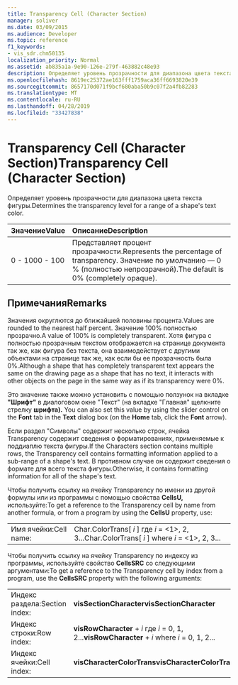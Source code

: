 ```yaml
---
title: Transparency Cell (Character Section)
manager: soliver
ms.date: 03/09/2015
ms.audience: Developer
ms.topic: reference
f1_keywords:
- vis_sdr.chm50135
localization_priority: Normal
ms.assetid: ab835a1a-9e90-126e-279f-463882c48e93
description: Определяет уровень прозрачности для диапазона цвета текста фигуры.
ms.openlocfilehash: 8619ec25372ae163fff1759aca36ff6693820e39
ms.sourcegitcommit: 8657170d071f9bcf680aba50b9c07f2a4fb82283
ms.translationtype: MT
ms.contentlocale: ru-RU
ms.lasthandoff: 04/28/2019
ms.locfileid: "33427838"
---
```

# <a name="transparency-cell-character-section"></a><span data-ttu-id="23bdd-103">Transparency Cell (Character Section)</span><span class="sxs-lookup"><span data-stu-id="23bdd-103">Transparency Cell (Character Section)</span></span>

<span data-ttu-id="23bdd-104">Определяет уровень прозрачности для диапазона цвета текста фигуры.</span><span class="sxs-lookup"><span data-stu-id="23bdd-104">Determines the transparency level for a range of a shape's text color.</span></span>
  
|<span data-ttu-id="23bdd-105">**Значение**</span><span class="sxs-lookup"><span data-stu-id="23bdd-105">**Value**</span></span>|<span data-ttu-id="23bdd-106">**Описание**</span><span class="sxs-lookup"><span data-stu-id="23bdd-106">**Description**</span></span>|
|:-----|:-----|
|<span data-ttu-id="23bdd-107">0 - 100</span><span class="sxs-lookup"><span data-stu-id="23bdd-107">0 - 100</span></span>  <br/> |<span data-ttu-id="23bdd-108">Представляет процент прозрачности.</span><span class="sxs-lookup"><span data-stu-id="23bdd-108">Represents the percentage of transparency.</span></span> <span data-ttu-id="23bdd-109">Значение по умолчанию — 0 % (полностью непрозрачной).</span><span class="sxs-lookup"><span data-stu-id="23bdd-109">The default is 0% (completely opaque).</span></span>  <br/> |
   
## <a name="remarks"></a><span data-ttu-id="23bdd-110">Примечания</span><span class="sxs-lookup"><span data-stu-id="23bdd-110">Remarks</span></span>

<span data-ttu-id="23bdd-111">Значения округлются до ближайшей половины процента.</span><span class="sxs-lookup"><span data-stu-id="23bdd-111">Values are rounded to the nearest half percent.</span></span> <span data-ttu-id="23bdd-112">Значение 100% полностью прозрачно.</span><span class="sxs-lookup"><span data-stu-id="23bdd-112">A value of 100% is completely transparent.</span></span> <span data-ttu-id="23bdd-113">Хотя фигура с полностью прозрачным текстом отображается на странице документа так же, как фигура без текста, она взаимодействует с другими объектами на странице так же, как если бы ее прозрачность была 0%.</span><span class="sxs-lookup"><span data-stu-id="23bdd-113">Although a shape that has completely transparent text appears the same on the drawing page as a shape that has no text, it interacts with other objects on the page in the same way as if its transparency were 0%.</span></span>
  
<span data-ttu-id="23bdd-114">Это значение также можно установить с помощью ползунок  на вкладке **"Шрифт"** в диалоговом окне "Текст" (на вкладке "Главная" щелкните стрелку **шрифта).** </span><span class="sxs-lookup"><span data-stu-id="23bdd-114">You can also set this value by using the slider control on the **Font** tab in the **Text** dialog box (on the **Home** tab, click the **Font** arrow).</span></span> 
  
<span data-ttu-id="23bdd-115">Если раздел "Символы" содержит несколько строк, ячейка Transparency содержит сведения о форматированиях, применяемые к поддиаплю текста фигуры.</span><span class="sxs-lookup"><span data-stu-id="23bdd-115">If the Characters section contains multiple rows, the Transparency cell contains formatting information applied to a sub-range of a shape's text.</span></span> <span data-ttu-id="23bdd-116">В противном случае он содержит сведения о формате для всего текста фигуры.</span><span class="sxs-lookup"><span data-stu-id="23bdd-116">Otherwise, it contains formatting information for all of the shape's text.</span></span>
  
<span data-ttu-id="23bdd-117">Чтобы получить ссылку на ячейку Transparency по имени из другой формулы или из программы с помощью свойства **CellsU,** используйте:</span><span class="sxs-lookup"><span data-stu-id="23bdd-117">To get a reference to the Transparency cell by name from another formula, or from a program by using the **CellsU** property, use:</span></span> 
  
|||
|:-----|:-----|
|<span data-ttu-id="23bdd-118">Имя ячейки:</span><span class="sxs-lookup"><span data-stu-id="23bdd-118">Cell name:</span></span>  <br/> |<span data-ttu-id="23bdd-119">Char.ColorTrans[ *i*  ] где  *i*  = <1>, 2, 3...</span><span class="sxs-lookup"><span data-stu-id="23bdd-119">Char.ColorTrans[ *i*  ] where  *i*  = <1>, 2, 3...</span></span>  <br/> |
   
<span data-ttu-id="23bdd-120">Чтобы получить ссылку на ячейку Transparency по индексу из программы, используйте свойство **CellsSRC** со следующими аргументами:</span><span class="sxs-lookup"><span data-stu-id="23bdd-120">To get a reference to the Transparency cell by index from a program, use the **CellsSRC** property with the following arguments:</span></span> 
  
|||
|:-----|:-----|
|<span data-ttu-id="23bdd-121">Индекс раздела:</span><span class="sxs-lookup"><span data-stu-id="23bdd-121">Section index:</span></span>  <br/> |<span data-ttu-id="23bdd-122">**visSectionCharacter**</span><span class="sxs-lookup"><span data-stu-id="23bdd-122">**visSectionCharacter**</span></span> <br/> |
|<span data-ttu-id="23bdd-123">Индекс строки:</span><span class="sxs-lookup"><span data-stu-id="23bdd-123">Row index:</span></span>  <br/> |<span data-ttu-id="23bdd-124">**visRowCharacter**  +   *i* где *i* = 0, 1, 2...</span><span class="sxs-lookup"><span data-stu-id="23bdd-124">**visRowCharacter** +  *i*  where  *i*  = 0, 1, 2...</span></span>  <br/> |
|<span data-ttu-id="23bdd-125">Индекс ячейки:</span><span class="sxs-lookup"><span data-stu-id="23bdd-125">Cell index:</span></span>  <br/> |<span data-ttu-id="23bdd-126">**visCharacterColorTrans**</span><span class="sxs-lookup"><span data-stu-id="23bdd-126">**visCharacterColorTrans**</span></span> <br/> |
   

